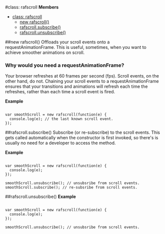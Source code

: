 <a name="rafscroll"></a>
#class: rafscroll
**Members**

* [class: rafscroll](#rafscroll)
  * [new rafscroll()](#new_rafscroll)
  * [rafscroll.subscribe()](#rafscroll.subscribe)
  * [rafscroll.unsubscribe()](#rafscroll.unsubscribe)

<a name="new_rafscroll"></a>
##new rafscroll()
Offloads your scroll events onto a requestAnimationFrame. This is useful,
sometimes, when you want to achieve smoother animations on scroll.

### Why would you need a requestAnimationFrame?
Your browser refreshes at 60 frames per second (fps). Scroll events, on the
other hand, do not. Chaining your scroll events to a requestAnimationFrame
ensures that your transitions and animations will refresh each time the
refreshes, rather than each time a scroll event is fired.

**Example**  
<pre><code>
var smoothScroll = new rafscroll(function(e) {
  console.log(e); // the last known scroll event.
});
</pre></code>

<a name="rafscroll.subscribe"></a>
##rafscroll.subscribe()
Subscribe (or re-subscribe) to the scroll events. This gets called
automatically when the constructor is first invoked, so there's is
usually no need for a developer to access the method.

**Example**  
<pre><code>
var smoothScroll = new rafscroll(function(e) {
  console.log(e);
});

smoothScroll.unsubscribe(); // unsubsribe from scroll events.
smoothScroll.subscribe(); // re-subsribe from scroll events.
</pre></code>

<a name="rafscroll.unsubscribe"></a>
##rafscroll.unsubscribe()
**Example**  
<pre><code>
var smoothScroll = new rafscroll(function(e) {
  console.log(e);
});

smoothScroll.unsubscribe(); // unsubsribe from scroll events.
</pre></code>

